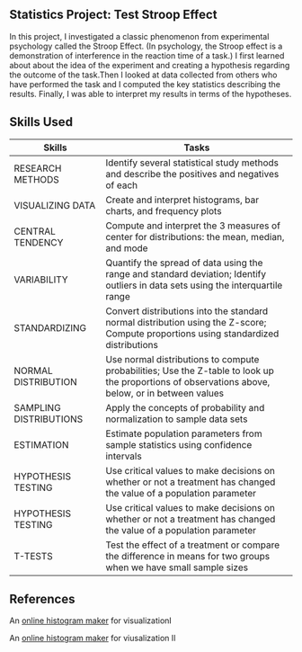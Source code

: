 ## Statistics Project: Test Stroop Effect
In this project, I investigated a classic phenomenon from experimental psychology called the Stroop Effect. (In psychology, the Stroop effect is a demonstration of interference in the reaction time of a task.) I first learned about about the idea of the experiment and creating a hypothesis regarding the outcome of the task.Then I looked at data collected from others who have performed the task and I computed the key statistics describing the results. Finally, I was able to interpret my results in terms of the hypotheses.


## Skills Used   
 Skills | Tasks
 --- | ---
RESEARCH METHODS|Identify several statistical study methods and describe the positives and negatives of each
VISUALIZING DATA|Create and interpret histograms, bar charts, and frequency plots
CENTRAL TENDENCY|Compute and interpret the 3 measures of center for distributions: the mean, median, and mode
 VARIABILITY|Quantify the spread of data using the range and standard deviation; Identify outliers in data sets using the interquartile range
STANDARDIZING|Convert distributions into the standard normal distribution using the Z-score; Compute proportions using standardized distributions
NORMAL DISTRIBUTION|Use normal distributions to compute probabilities; Use the Z-table to look up the proportions of observations above, below, or in between values
SAMPLING DISTRIBUTIONS|Apply the concepts of probability and normalization to sample data sets
ESTIMATION|Estimate population parameters from sample statistics using confidence intervals
HYPOTHESIS TESTING|Use critical values to make decisions on whether or not a treatment has changed the value of a population parameter
HYPOTHESIS TESTING|Use critical values to make decisions on whether or not a treatment has changed the value of a population parameter
T-TESTS|Test the effect of a treatment or compare the difference in means for two groups when we have small sample sizes

## References
An [online histogram maker](http://www.socscistatistics.com/descriptive/polygon/Default.aspx) for visualizationI   

An [online histogram maker](http://www.shodor.org/interactivate/activities/Histogram/) for viusalization II
